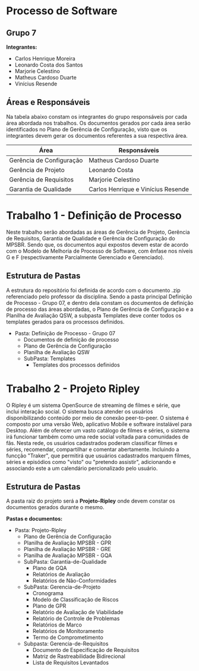 # Processo de Software

## Grupo 7

**Integrantes:**

* Carlos Henrique Moreira
* Leonardo Costa dos Santos
* Marjorie Celestino
* Matheus Cardoso Duarte
* Vinícius Resende
  
## Áreas e Responsáveis
  
Na tabela abaixo constam os integrantes do grupo responsáveis por cada área abordada nos trabalhos. Os documentos gerados por cada área serão identificados no Plano de Gerência de Configuração, visto que os integrantes devem gerar os documentos referentes a sua respectiva área.
  
  **Área** | **Responsáveis**
  ---------|-----------------
  Gerência de Configuração | Matheus Cardoso Duarte
  Gerência de Projeto | Leonardo Costa
  Gerência de Requisitos | Marjorie Celestino
  Garantia de Qualidade | Carlos Henrique e Vinícius Resende


# Trabalho 1 - Definição de Processo
Neste trabalho serão abordadas as áreas de Gerência de Projeto, Gerência de Requisitos, Garantia de Qualidade e Gerência de Configuração do MPSBR. Sendo que, os documentos aqui expostos devem estar de acordo com o Modelo de Melhoria de Processo de Software, com ênfase nos níveis G e F (respectivamente Parcialmente Gerenciado e Gerenciado).

## Estrutura de Pastas

A estrutura do repositório foi definida de acordo com o documento .zip referenciado pelo professor da disciplina. Sendo a pasta principal Definição de Processo - Grupo 07, e dentro dela constam os documentos de definição de processo das áreas abordadas, o Plano de Gerência de Configuração e a Planilha de Avaliação QSW, a subpasta Templates deve conter todos os templates gerados para os processos definidos.

* Pasta: Definição de Processo - Grupo 07
   * Documentos de definição de processo
   * Plano de Gerência de Configuração
   * Planilha de Avaliação QSW
   * SubPasta: Templates
     * Templates dos processos definidos


# Trabalho 2 - Projeto Ripley
O Ripley é um sistema OpenSource de streaming de filmes e série, que inclui interação social. O sistema busca atender os usuários disponibilizando conteúdo por meio de conexão peer-to-peer. O sistema é composto por uma versão Web, aplicativo Mobile e software instalável para Desktop.
Além de oferecer um vasto catálogo de filmes e séries, o sistema irá funcionar também como uma rede social voltada para comunidades de fãs. Nesta rede, os usuários cadastrados poderam classificar filmes e séries, recomendar, compartilhar e comentar abertamente. Incluindo a funcção "Traker", que permitirá que usuários cadastrados marquem filmes, séries e episódios como "visto" ou "pretendo assistir", adicionando e associando este a um calendário percionalizado pelo usuário.

## Estrutura de Pastas

A pasta raiz do projeto será a **Projeto-Ripley** onde devem constar os documentos gerados durante o mesmo.

**Pastas e documentos:**

* Pasta: Projeto-Ripley
   * Plano de Gerência de Configuração
   * Planilha de Avaliação MPSBR - GPR
   * Planilha de Avaliação MPSBR - GRE
   * Planilha de Avaliação MPSBR - GQA
   * SubPasta: Garantia-de-Qualidade
     * Plano de GQA
     * Relatórios de Avaliação
     * Relatórios de Não-Conformidades
   * SubPasta: Gerencia-de-Projeto
     * Cronograma
     * Modelo de Classificação de Riscos
     * Plano de GPR
     * Relatório de Avaliação de Viabilidade
     * Relatório de Controle de Problemas
     * Relatórios de Marco
     * Relatórios de Monitoramento
     * Termo de Comprometimento
   * Subpasta: Gerencia-de-Requisitos
     * Documento de Especificação de Requisitos
     * Matriz de Rastreabilidade Bidirecional
     * Lista de Requisitos Levantados
